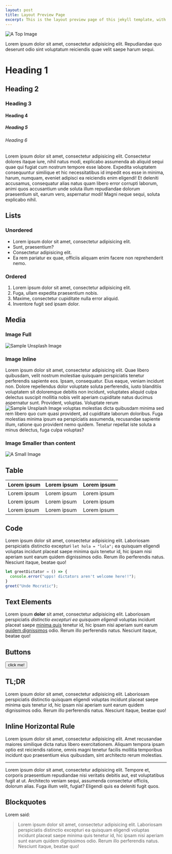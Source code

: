 ```yaml
---
layout: post
title: Layout Preview Page
excerpt: This is the layout preview page of this jekyll template, with basic HTML elements, styles and etc..
---
```


![A Top Image](https://picsum.photos/1200/480/?image=212)

Lorem ipsum dolor sit amet, consectetur adipisicing elit. Repudiandae quo deserunt odio sint voluptatum reiciendis quae velit saepe harum sequi.

# Heading 1

## Heading 2

### Heading 3

#### Heading 4

##### Heading 5

###### Heading 6

Lorem ipsum dolor sit amet, consectetur adipisicing elit. Consectetur dolores itaque iure, nihil natus modi, explicabo assumenda ab aliquid sequi quae qui fugiat cum nostrum tempore esse labore. Expedita voluptatem consequuntur similique et hic necessitatibus id impedit eos esse in minima, harum, numquam, eveniet adipisci ea reiciendis enim eligendi! Et deleniti accusamus, consequatur alias natus quam libero error corrupti laborum, animi quos accusantium unde soluta illum repudiandae dolorum praesentium sit, earum vero, aspernatur modi! Magni neque sequi, soluta explicabo nihil.

## Lists

### Unordered

- Lorem ipsum dolor sit amet, consectetur adipisicing elit.
- Sunt, praesentium?
- Consectetur adipisicing elit.
- Ea rem pariatur ex quae, officiis aliquam enim facere non reprehenderit nemo.

### Ordered

1. Lorem ipsum dolor sit amet, consectetur adipisicing elit.
2. Fuga, ullam expedita praesentium nobis.
3. Maxime, consectetur cupiditate nulla error aliquid.
4. Inventore fugit sed ipsam dolor.

## Media

### Image Full

![Sample Unsplash Image](https://picsum.photos/960/480/?image=479)

### Image Inline

Lorem ipsum dolor sit amet, consectetur adipisicing elit. Quae libero quibusdam, velit nostrum molestiae quisquam perspiciatis tenetur perferendis sapiente eos. Ipsam, consequatur. Eius eaque, veniam incidunt non. Dolore repellendus dolor voluptate soluta perferendis, iusto blanditiis voluptatem sit doloremque debitis non incidunt, voluptates aliquid culpa delectus suscipit mollitia nobis velit aperiam cupiditate natus ducimus aspernatur sunt. Provident, voluptas. Voluptate rerum ![Sample Unsplash Image](https://picsum.photos/120/160/?image=756) voluptas molestias dicta quibusdam minima sed rem libero quo cum quasi provident, ad cupiditate laborum doloribus. Fuga molestias minima ipsum ea perspiciatis assumenda, recusandae sapiente illum, ratione quo provident nemo quidem. Tenetur repellat iste soluta a minus delectus, fuga culpa voluptas?

### Image Smaller than content

![A Small Image](https://picsum.photos/600/320/?image=519)

## Table

| Lorem ipsum | Lorem ipsum | Lorem ipsum |
| ----------- | ----------- | ----------- |
| Lorem ipsum | Lorem ipsum | Lorem ipsum |
| Lorem ipsum | Lorem ipsum | Lorem ipsum |
| Lorem ipsum | Lorem ipsum | Lorem ipsum |

## Code

Lorem ipsum dolor sit amet, consectetur adipisicing elit. Laboriosam perspiciatis distinctio excepturi `let hola = "lola";` ea quisquam eligendi voluptas incidunt placeat saepe minima quis tenetur id, hic ipsam nisi aperiam sunt earum quidem dignissimos odio. Rerum illo perferendis natus. Nesciunt itaque, beatae quo!

```javascript
let greetDictator = () => {
  console.error("upps! dictators aren't welcome here!!");
}
greet("Unde Mocratic");
```

## Text Elements

Lorem ipsum **dolor** sit amet, consectetur adipisicing elit. Laboriosam perspiciatis *distinctio excepturi ea quisquam eligendi* voluptas incidunt placeat saepe <u>minima quis</u> tenetur id, hic ipsam nisi aperiam sunt earum [quidem dignissimos](http://quidem.dignissimos) odio. Rerum illo perferendis natus. Nesciunt itaque, beatae quo!

## Buttons

<button>click me!</button>

## TL;DR

Lorem ipsum dolor sit amet, consectetur adipisicing elit. Laboriosam perspiciatis distinctio quisquam eligendi voluptas incidunt placeat saepe minima quis tenetur id, hic ipsam nisi aperiam sunt earum quidem dignissimos odio. Rerum illo perferendis natus. Nesciunt itaque, beatae quo!

## Inline Horizontal Rule

Lorem ipsum dolor sit amet, consectetur adipisicing elit. Amet recusandae maiores similique dicta natus libero exercitationem. Aliquam tempora ipsam optio est reiciendis ratione, omnis magni tenetur facilis mollitia temporibus incidunt quo praesentium eius quibusdam, sint architecto rerum molestias.

- - -

Lorem ipsum dolor sit amet, consectetur adipisicing elit. Tempore et, corporis praesentium repudiandae nisi veritatis debitis aut, est voluptatibus fugit at ut. Architecto veniam sequi, assumenda consectetur officiis, dolorum alias. Fuga illum velit, fugiat? Eligendi quis ea deleniti fugit quos.

## Blockquotes

Lorem said:

> Lorem ipsum dolor sit amet, consectetur adipisicing elit. Laboriosam perspiciatis distinctio excepturi ea quisquam eligendi voluptas incidunt placeat saepe minima quis tenetur id, hic ipsam nisi aperiam sunt earum quidem dignissimos odio. Rerum illo perferendis natus. Nesciunt itaque, beatae quo!